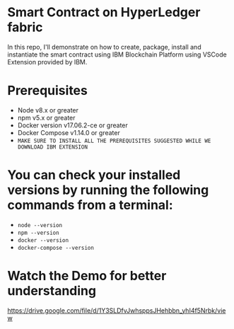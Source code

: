 # Smart Contract on HyperLedger fabric
In this repo, I'll demonstrate on how to create, package, install and instantiate the smart contract using IBM Blockchain Platform using VSCode Extension provided by IBM.
# Prerequisites 
- Node v8.x or greater
- npm v5.x or greater
- Docker version v17.06.2-ce or greater
- Docker Compose v1.14.0 or greater
- `MAKE SURE TO INSTALL ALL THE PREREQUISITES SUGGESTED WHILE WE DOWNLOAD IBM EXTENSION`

# You can check your installed versions by running the following commands from a terminal:
- `node --version`
- `npm --version`
- `docker --version`
- `docker-compose --version`

# Watch the Demo for better understanding 
https://drive.google.com/file/d/1Y3SLDfvJwhsppsJHehbbn_yhI4f5Nrbk/view
